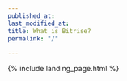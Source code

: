 ```yaml
---
published_at:
last_modified_at:
title: What is Bitrise?
permalink: "/"

---
```

{% include landing_page.html %}
